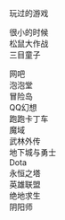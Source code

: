 玩过的游戏

很小的时候  
松鼠大作战  
三目童子  

网吧  
泡泡堂  
冒险岛  
QQ幻想  
跑跑卡丁车  
魔域  
武林外传  
地下城与勇士  
Dota  
永恒之塔  
英雄联盟  
绝地求生  
阴阳师  
